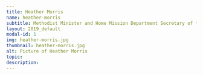 ```yaml
---
title: Heather Morris
name: heather-morris
subtitle: Methodist Minister and Home Mission Department Secretary of the Methodist Church
layout: 2019_default
modal-id: 1
img: heather-morris.jpg
thumbnail: heather-morris.jpg
alt: Picture of Heather Morris
topic:
description:
---
```

